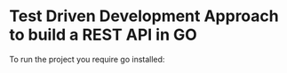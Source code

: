 # Test Driven Development Approach to build a REST API in GO

To run the project you require go installed:
